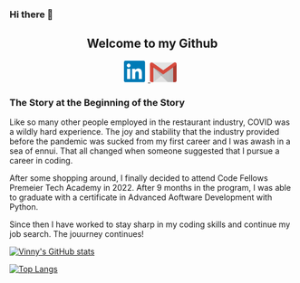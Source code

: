 ### Hi there 👋

<h2 align='center'>Welcome to my Github</h2>

<p align="center">
<a href="https://www.linkedin.com/in/vinny-shipley/" target="_blank" rel="noopener noreferrer"><img height="38" src="./images/pngwing.com.png">
<a href="mailto:vinnyshipley.com" target="_blank" rel="noopener noreferrer"><img height="35" src="./images/pngwing.com (1).png"></a>&nbsp;&nbsp;
</p>

<h3>The Story at the Beginning of the Story</h3>

Like so many other people employed in the restaurant industry, COVID was a wildly hard experience. The joy and stability that the industry provided before the pandemic was sucked from my first career and I was awash in a sea of ennui. That all changed when someone suggested that I pursue a career in coding.

After some shopping around, I finally decided to attend Code Fellows Premeier Tech Academy in 2022. After 9 months in the program, I was able to graduate with a certificate in Advanced Aoftware Development with Python. 

Since then I have worked to stay sharp in my coding skills and continue my job search. The jouurney continues!

[![Vinny's GitHub stats](https://github-readme-stats.vercel.app/api?username=VinnyShipley&&layout=compact&theme=shadow_blue&card_width=800&langs_count=10)](https://github.com/VinnyShipley/github-readme-stats)

[![Top Langs](https://github-readme-stats.vercel.app/api/top-langs/?username=VinnyShipley&layout=compact&theme=shadow_blue&card_width=800&langs_count=10)](https://github.com/VinnyShipley/github-readme-stats)
